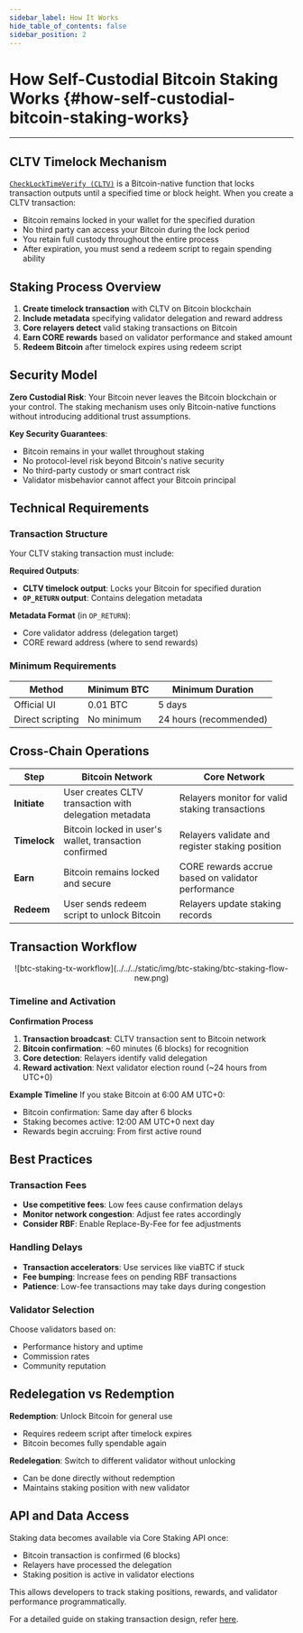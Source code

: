 ```yaml
---
sidebar_label: How It Works
hide_table_of_contents: false
sidebar_position: 2
---
```


# How Self-Custodial Bitcoin Staking Works {#how-self-custodial-bitcoin-staking-works}

---

## CLTV Timelock Mechanism

[`CheckLockTimeVerify (CLTV)`](https://en.bitcoin.it/wiki/Timelock#CheckLockTimeVerify) is a Bitcoin-native function that locks transaction outputs until a specified time or block height. When you create a CLTV transaction:

- Bitcoin remains locked in your wallet for the specified duration
- No third party can access your Bitcoin during the lock period
- You retain full custody throughout the entire process
- After expiration, you must send a redeem script to regain spending ability

## Staking Process Overview

1. **Create timelock transaction** with CLTV on Bitcoin blockchain
2. **Include metadata** specifying validator delegation and reward address
3. **Core relayers detect** valid staking transactions on Bitcoin
4. **Earn CORE rewards** based on validator performance and staked amount
5. **Redeem Bitcoin** after timelock expires using redeem script

## Security Model

**Zero Custodial Risk**: Your Bitcoin never leaves the Bitcoin blockchain or your control. The staking mechanism uses only Bitcoin-native functions without introducing additional trust assumptions.

**Key Security Guarantees**:

- Bitcoin remains in your wallet throughout staking
- No protocol-level risk beyond Bitcoin's native security
- No third-party custody or smart contract risk
- Validator misbehavior cannot affect your Bitcoin principal

## Technical Requirements

### Transaction Structure

Your CLTV staking transaction must include:

**Required Outputs**:

- **CLTV timelock output**: Locks your Bitcoin for specified duration
- **`OP_RETURN` output**: Contains delegation metadata

**Metadata Format** (in `OP_RETURN`):

- Core validator address (delegation target)
- CORE reward address (where to send rewards)

### Minimum Requirements

| **Method**       | **Minimum BTC** | **Minimum Duration**   |
| ---------------- | --------------- | ---------------------- |
| Official UI      | 0.01 BTC        | 5 days                 |
| Direct scripting | No minimum      | 24 hours (recommended) |

## Cross-Chain Operations

| **Step**     | **Bitcoin Network**                                    | **Core Network**                                   |
| ------------ | ------------------------------------------------------ | -------------------------------------------------- |
| **Initiate** | User creates CLTV transaction with delegation metadata | Relayers monitor for valid staking transactions    |
| **Timelock** | Bitcoin locked in user's wallet, transaction confirmed | Relayers validate and register staking position    |
| **Earn**     | Bitcoin remains locked and secure                      | CORE rewards accrue based on validator performance |
| **Redeem**   | User sends redeem script to unlock Bitcoin             | Relayers update staking records                    |

## Transaction Workflow

<p align="center">
![btc-staking-tx-workflow](../../../static/img/btc-staking/btc-staking-flow-new.png)
</p>

### Timeline and Activation

**Confirmation Process**

1. **Transaction broadcast**: CLTV transaction sent to Bitcoin network
2. **Bitcoin confirmation**: ~60 minutes (6 blocks) for recognition
3. **Core detection**: Relayers identify valid delegation
4. **Reward activation**: Next validator election round (~24 hours from UTC+0)

**Example Timeline**
If you stake Bitcoin at 6:00 AM UTC+0:

- Bitcoin confirmation: Same day after 6 blocks
- Staking becomes active: 12:00 AM UTC+0 next day
- Rewards begin accruing: From first active round

## Best Practices

### Transaction Fees

- **Use competitive fees**: Low fees cause confirmation delays
- **Monitor network congestion**: Adjust fee rates accordingly
- **Consider RBF**: Enable Replace-By-Fee for fee adjustments

### Handling Delays

- **Transaction accelerators**: Use services like viaBTC if stuck
- **Fee bumping**: Increase fees on pending RBF transactions
- **Patience**: Low-fee transactions may take days during congestion

### Validator Selection

Choose validators based on:

- Performance history and uptime
- Commission rates
- Community reputation

## Redelegation vs Redemption

**Redemption**: Unlock Bitcoin for general use

- Requires redeem script after timelock expires
- Bitcoin becomes fully spendable again

**Redelegation**: Switch to different validator without unlocking

- Can be done directly without redemption
- Maintains staking position with new validator

## API and Data Access

Staking data becomes available via Core Staking API once:

- Bitcoin transaction is confirmed (6 blocks)
- Relayers have processed the delegation
- Staking position is active in validator elections

This allows developers to track staking positions, rewards, and validator performance programmatically.

For a detailed guide on staking transaction design, refer [here](./design.md).
